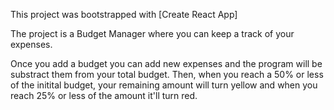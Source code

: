This project was bootstrapped with [Create React App]

The project is a Budget Manager where you can keep a track of your expenses.

Once you add a budget you can add new expenses and the program will be substract them from your total budget. Then, when you reach a 50% or less of the initital budget, your remaining amount will turn yellow and when you reach 25% or less of the amount it'll turn red.


